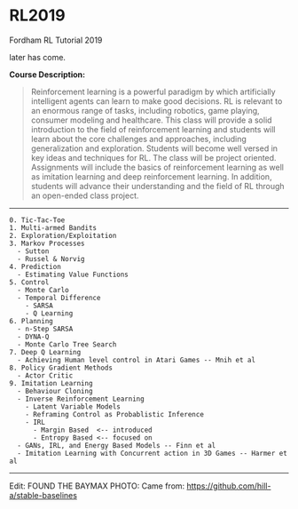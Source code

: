 # RL2019
Fordham RL Tutorial 2019 

later has come.  

**Course Description:**


> Reinforcement learning is a powerful paradigm by which artificially intelligent agents can learn to make good decisions. RL is relevant to an enormous range of tasks, including robotics, game playing, consumer modeling and healthcare. This class will provide a solid introduction to the field of reinforcement learning and students will learn about the core challenges and approaches, including generalization and exploration. Students will become well versed in key ideas and techniques for RL. The class will be project oriented. Assignments will include the basics of reinforcement learning as well as imitation learning and deep reinforcement learning. In addition, students will advance their understanding and the field of RL through an open-ended class project.


 ----  
```
0. Tic-Tac-Toe
1. Multi-armed Bandits
2. Exploration/Exploitation 
3. Markov Processes
  - Sutton 
  - Russel & Norvig
4. Prediction 
  - Estimating Value Functions
5. Control
  - Monte Carlo 
  - Temporal Difference
    - SARSA
    - Q Learning
6. Planning
  - n-Step SARSA
  - DYNA-Q
  - Monte Carlo Tree Search
7. Deep Q Learning
  - Achieving Human level control in Atari Games -- Mnih et al
8. Policy Gradient Methods
  - Actor Critic
9. Imitation Learning
  - Behaviour Cloning
  - Inverse Reinforcement Learning
    - Latent Variable Models
    - Reframing Control as Probablistic Inference
    - IRL
      - Margin Based  <-- introduced
      - Entropy Based <-- focused on
  - GANs, IRL, and Energy Based Models -- Finn et al
  - Imitation Learning with Concurrent action in 3D Games -- Harmer et al

```
----  

Edit: FOUND THE BAYMAX PHOTO: Came from: https://github.com/hill-a/stable-baselines
